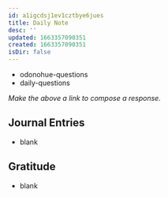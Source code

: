 ```yaml
---
id: a1igcdsj1ev1cztbye6jues
title: Daily Note
desc: ''
updated: 1663357090351
created: 1663357090351
isDir: false
---
```

- odonohue-questions
- daily-questions

*Make the above a link to compose a response.*
## Journal Entries
-  blank

## Gratitude
- blank


